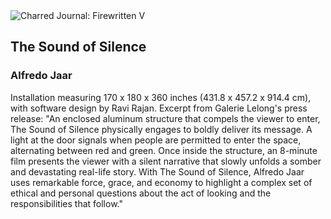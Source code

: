 <div class="artwork-of-the-day">
  <div class="container">
    <div class="img-wrapper">
      <img
        src="https://uploads8.wikiart.org/00104/images/alfredo-jaar/the-sound-of-silence.jpg"
        alt="Charred Journal: Firewritten V" />
    </div>
    <div class="artwork-detail">
      <div class="artwork-origin"> 
        <h2 class="artwork-name">The Sound of Silence</h2>
        <h3 class="artist">
          Alfredo Jaar
        </h3>
      </div>
      <p class="description">
        <span class="artwork-description-text ng-binding" ng-bind-html="viewModel.ArtworkOfTheDay.Description | unsafe">Installation measuring 170 x 180 x 360 inches (431.8 x 457.2 x 914.4 cm), with software design by Ravi Rajan. Excerpt from Galerie Lelong's press release: "An enclosed aluminum structure that compels the viewer to enter, The Sound of Silence physically engages to boldly deliver its message. A light at the door signals when people are permitted to enter the space, alternating between red and green. Once inside the structure, an 8-minute film presents the viewer with a silent narrative that slowly unfolds a somber and devastating real-life story. With The Sound of Silence, Alfredo Jaar uses remarkable force, grace, and economy to highlight a complex set of ethical and personal questions about the act of looking and the responsibilities that follow."</span>
                        <div class="text-shadow-container" ng-show="showShadow" style=""></div>
      </p>
    </div>
  </div>

</div>
